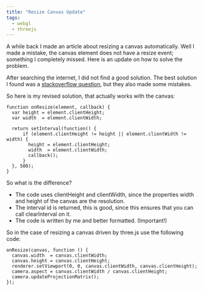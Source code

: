 ```yaml
---
title: "Resize Canvas Update"
tags:
  - webgl
  - threejs
---
```


A while back I made an article about resizing a canvas automatically. Well I 
made a mistake, the canvas element does not have a resize event; something I
completely missed. Here is an update on how to solve the problem.

After searching the internet, I did not find a good solution. The best solution 
I found was a [stackoverflow question][1], but they also made some mistakes.

So here is my revised solution, that actually works with the canvas:

    function onResize(element, callback) {
      var height = element.clientHeight;
      var width  = element.clientWidth;
      
      return setInterval(function() {
          if (element.clientHeight != height || element.clientWidth != width) {
            height = element.clientHeight;
            width  = element.clientWidth;
            callback();
          }
      }, 500);
    }

<!--more-->    
    
So what is the difference?

* The code uses clientHeight and clientWidth, since the properties width and 
height of the canvas are the resolution.
* The interval id is returned, this is good, since this ensures that you can
call clearInterval on it.
* The code is written by me and better formatted. (Important!)
    
So in the case of resizing a canvas driven by three.js use the following code:

    onResize(canvas, function () {
      canvas.width  = canvas.clientWidth;
      canvas.height = canvas.clientHeight;
      renderer.setViewport(0, 0, canvas.clientWidth, canvas.clientHeight);
      camera.aspect = canvas.clientWidth / canvas.clientHeight;
      camera.updateProjectionMatrix();
    });
    

[1]: http://stackoverflow.com/questions/5825447/javascript-event-for-canvas-resize
